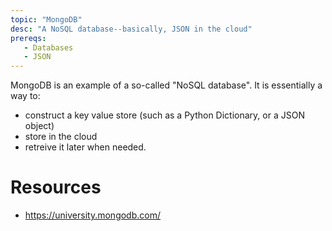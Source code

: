 ```yaml
---
topic: "MongoDB"
desc: "A NoSQL database--basically, JSON in the cloud"
prereqs:
   - Databases
   - JSON
---
```


MongoDB is an example of a so-called "NoSQL database".  It is essentially a way to:
* construct a key value store (such as a Python Dictionary, or a JSON object)
* store in the cloud
* retreive it later when needed.

# Resources

* <https://university.mongodb.com/>
